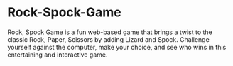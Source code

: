 # Rock-Spock-Game
Rock, Spock Game is a fun web-based game that brings a twist to the classic Rock, Paper, Scissors by adding Lizard and Spock. Challenge yourself against the computer, make your choice, and see who wins in this entertaining and interactive game.
